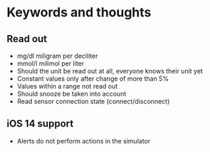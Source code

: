 # Keywords and thoughts

## Read out
- mg/dl miligram per deciliter
- mmol/l milimol per liter
- Should the unit be read out at all, everyone knows their unit yet
- Constant values only after change of more than 5%
- Values within a range not read out
- Should snooze be taken into account
- Read sensor connection state (connect/disconnect)

## iOS 14 support
- Alerts do not perform actions in the simulator
